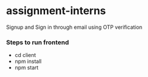 # assignment-interns
Signup and Sign in through email using OTP verification 

### Steps to run frontend
- cd client
- npm install
- npm start